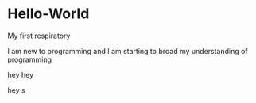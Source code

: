 # Hello-World
My first respiratory

I am new to programming and I am starting to broad my understanding of programming

hey hey

hey s


